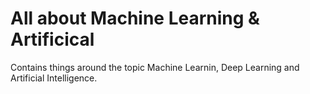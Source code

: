 # All about Machine Learning & Artificical 
Contains things around the topic Machine Learnin, Deep Learning and Artificial Intelligence.
